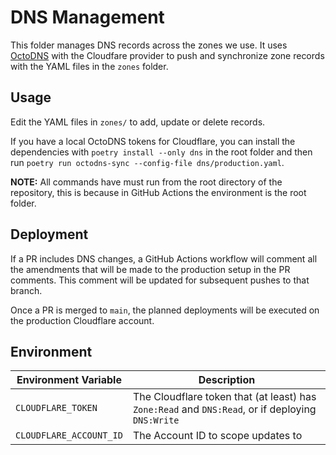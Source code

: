 # DNS Management

This folder manages DNS records across the zones we use. It uses [OctoDNS](https://github.com/octodns/octodns) with the Cloudfare provider to push and synchronize zone records with the YAML files in the `zones` folder.

## Usage

Edit the YAML files in `zones/` to add, update or delete records.

If you have a local OctoDNS tokens for Cloudflare, you can install the dependencies with `poetry install --only dns` in the root folder and then run `poetry run octodns-sync --config-file dns/production.yaml`.

**NOTE:** All commands have must run from the root directory of the repository, this is because in GitHub Actions the environment is the root folder.

## Deployment

If a PR includes DNS changes, a GitHub Actions workflow will comment all the amendments that will be made to the production setup in the PR comments. This comment will be updated for subsequent pushes to that branch.

Once a PR is merged to `main`, the planned deployments will be executed on the production Cloudflare account.

## Environment

| Environment Variable    | Description                                                                                      |
|-------------------------|--------------------------------------------------------------------------------------------------|
| `CLOUDFLARE_TOKEN`      | The Cloudflare token that (at least) has `Zone:Read` and `DNS:Read`, or if deploying `DNS:Write` |
| `CLOUDFLARE_ACCOUNT_ID` | The Account ID to scope updates to                                                               |
